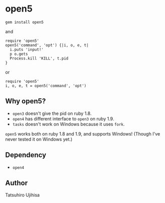 # open5

    gem install open5

and

    require 'open5'
    open5('command', 'opt') {|i, o, e, t|
      i.puts 'input!'
      p o.gets
      Process.kill 'KILL', t.pid
    }

or

    require 'open5'
    i, o, e, t = open5('command', 'opt')

## Why open5?

* `open3` doesn't give the pid on ruby 1.8.
* `open4` has different interface to `open3` on ruby 1.9.
* `tasks` doesn't work on Windows because it uses `fork`.

`open5` works both on ruby 1.8 and 1.9, and supports Windows! (Though I've never tested it on Windows yet.)

## Dependency

* `open4`

## Author

Tatsuhiro Ujihisa
